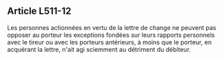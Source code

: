 Article L511-12
----
Les personnes actionnées en vertu de la lettre de change ne peuvent pas opposer
au porteur les exceptions fondées sur leurs rapports personnels avec le tireur
ou avec les porteurs antérieurs, à moins que le porteur, en acquérant la lettre,
n'ait agi sciemment au détriment du débiteur.
